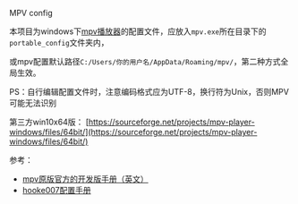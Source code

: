 MPV config

本项目为windows下[mpv播放器](https://github.com/mpv-player/mpv)的配置文件，应放入`mpv.exe`所在目录下的`portable_config`文件夹内，

或mpv配置默认路径`C:/Users/你的用户名/AppData/Roaming/mpv/`，第二种方式全局生效。

PS：自行编辑配置文件时，注意编码格式应为UTF-8，换行符为Unix，否则MPV可能无法识别

第三方win10x64版： [https://sourceforge.net/projects/mpv-player-windows/files/64bit/](https://sourceforge.net/projects/mpv-player-windows/files/64bit/)

参考：

* [mpv原版官方的开发版手册（英文）](https://mpv.io/manual/master/)
* [hooke007配置手册](https://hooke007.github.io/mpv-lazy/mpv.html)
